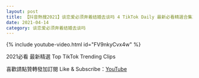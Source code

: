 ```yaml
---
layout: post
title: 【抖音熱搜2021】谈恋爱必须奔着结婚去谈吗 4 TikTok Daily 最新必看精選合集2021 04 14
date: 2021-04-14
category: 谈恋爱必须奔着结婚去谈吗
---
```


{% include youtube-video.html id="FV9nkyCvx4w" %}

2021必看 最新精選 Top TikTok Trending Clips

喜歡請點贊轉發加訂閱 Like & Subscribe：[YouTube](https://www.youtube.com/channel/UCAoR7VcanIPd04uEq_GIylA/videos)

